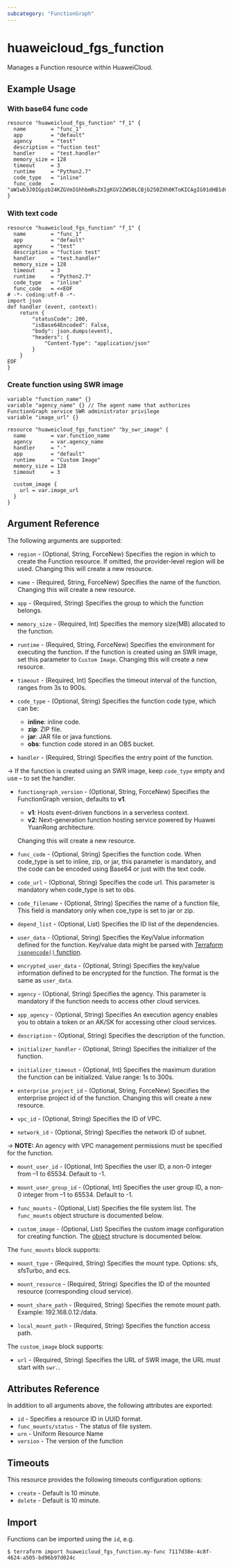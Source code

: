 ```yaml
---
subcategory: "FunctionGraph"
---
```


# huaweicloud_fgs_function

Manages a Function resource within HuaweiCloud.

## Example Usage

### With base64 func code

```hcl
resource "huaweicloud_fgs_function" "f_1" {
  name        = "func_1"
  app         = "default"
  agency      = "test"
  description = "fuction test"
  handler     = "test.handler"
  memory_size = 128
  timeout     = 3
  runtime     = "Python2.7"
  code_type   = "inline"
  func_code   = "aW1wb3J0IGpzb24KZGVmIGhhbmRsZXIgKGV2ZW50LCBjb250ZXh0KToKICAgIG91dHB1dCA9ICdIZWxsbyBtZXNzYWdlOiAnICsganNvbi5kdW1wcyhldmVudCkKICAgIHJldHVybiBvdXRwdXQ="
}
```

### With text code

```hcl
resource "huaweicloud_fgs_function" "f_1" {
  name        = "func_1"
  app         = "default"
  agency      = "test"
  description = "fuction test"
  handler     = "test.handler"
  memory_size = 128
  timeout     = 3
  runtime     = "Python2.7"
  code_type   = "inline"
  func_code   = <<EOF
# -*- coding:utf-8 -*-
import json
def handler (event, context):
    return {
        "statusCode": 200,
        "isBase64Encoded": False,
        "body": json.dumps(event),
        "headers": {
            "Content-Type": "application/json"
        }
    }
EOF
}
```

### Create function using SWR image

```hcl
variable "function_name" {}
variable "agency_name" {} // The agent name that authorizes FunctionGraph service SWR administrator privilege
variable "image_url" {}

resource "huaweicloud_fgs_function" "by_swr_image" {
  name        = var.function_name
  agency      = var.agency_name
  handler     = "-"
  app         = "default"
  runtime     = "Custom Image"
  memory_size = 128
  timeout     = 3

  custom_image {
    url = var.image_url
  }
}
```

## Argument Reference

The following arguments are supported:

* `region` - (Optional, String, ForceNew) Specifies the region in which to create the Function resource. If omitted, the
  provider-level region will be used. Changing this will create a new resource.

* `name` - (Required, String, ForceNew) Specifies the name of the function.
  Changing this will create a new resource.

* `app` - (Required, String) Specifies the group to which the function belongs.

* `memory_size` - (Required, Int) Specifies the memory size(MB) allocated to the function.

* `runtime` - (Required, String, ForceNew) Specifies the environment for executing the function.
  If the function is created using an SWR image, set this parameter to `Custom Image`.
  Changing this will create a new resource.

* `timeout` - (Required, Int) Specifies the timeout interval of the function, ranges from 3s to 900s.

* `code_type` - (Optional, String) Specifies the function code type, which can be:
  + **inline**: inline code.
  + **zip**: ZIP file.
  + **jar**: JAR file or java functions.
  + **obs**: function code stored in an OBS bucket.

* `handler` - (Required, String) Specifies the entry point of the function.

-> If the function is created using an SWR image, keep `code_type` empty and use **-** to set the handler.

* `functiongraph_version` - (Optional, String, ForceNew) Specifies the FunctionGraph version, defaults to **v1**.
  + **v1**: Hosts event-driven functions in a serverless context.
  + **v2**: Next-generation function hosting service powered by Huawei YuanRong architecture.

  Changing this will create a new resource.

* `func_code` - (Optional, String) Specifies the function code. When code_type is set to inline, zip, or jar, this
  parameter is mandatory, and the code can be encoded using Base64 or just with the text code.

* `code_url` - (Optional, String) Specifies the code url. This parameter is mandatory when code_type is set to obs.

* `code_filename` - (Optional, String) Specifies the name of a function file, This field is mandatory only when coe_type
  is set to jar or zip.

* `depend_list` - (Optional, List) Specifies the ID list of the dependencies.

* `user_data` - (Optional, String) Specifies the Key/Value information defined for the function. Key/value data might be
  parsed with [Terraform `jsonencode()` function]('https://www.terraform.io/docs/language/functions/jsonencode.html').

* `encrypted_user_data` - (Optional, String) Specifies the key/value information defined to be encrypted for the
  function. The format is the same as `user_data`.

* `agency` - (Optional, String) Specifies the agency. This parameter is mandatory if the function needs to access other
  cloud services.

* `app_agency` - (Optional, String) Specifies An execution agency enables you to obtain a token or an AK/SK for
  accessing other cloud services.

* `description` - (Optional, String) Specifies the description of the function.

* `initializer_handler` - (Optional, String) Specifies the initializer of the function.

* `initializer_timeout` - (Optional, Int) Specifies the maximum duration the function can be initialized. Value range:
  1s to 300s.

* `enterprise_project_id` - (Optional, String, ForceNew) Specifies the enterprise project id of the function.
  Changing this will create a new resource.

* `vpc_id` - (Optional, String) Specifies the ID of VPC.

* `network_id` - (Optional, String) Specifies the network ID of subnet.

-> **NOTE:** An agency with VPC management permissions must be specified for the function.

* `mount_user_id` - (Optional, Int) Specifies the user ID, a non-0 integer from –1 to 65534. Default to -1.

* `mount_user_group_id` - (Optional, Int) Specifies the user group ID, a non-0 integer from –1 to 65534. Default to
  -1.

* `func_mounts` - (Optional, List) Specifies the file system list. The `func_mounts` object structure is documented
  below.

* `custom_image` - (Optional, List) Specifies the custom image configuration for creating function.
  The [object](#functiongraph_custom_image) structure is documented below.

The `func_mounts` block supports:

* `mount_type` - (Required, String) Specifies the mount type. Options: sfs, sfsTurbo, and ecs.

* `mount_resource` - (Required, String) Specifies the ID of the mounted resource (corresponding cloud service).

* `mount_share_path` - (Required, String) Specifies the remote mount path. Example: 192.168.0.12:/data.

* `local_mount_path` - (Required, String) Specifies the function access path.

<a name="functiongraph_custom_image"></a>
The `custom_image` block supports:

* `url` - (Required, String) Specifies the URL of SWR image, the URL must start with `swr.`.

## Attributes Reference

In addition to all arguments above, the following attributes are exported:

* `id` - Specifies a resource ID in UUID format.
* `func_mounts/status` - The status of file system.
* `urn` - Uniform Resource Name
* `version` - The version of the function

## Timeouts

This resource provides the following timeouts configuration options:

* `create` - Default is 10 minute.
* `delete` - Default is 10 minute.

## Import

Functions can be imported using the `id`, e.g.

```
$ terraform import huaweicloud_fgs_function.my-func 7117d38e-4c8f-4624-a505-bd96b97d024c
```
